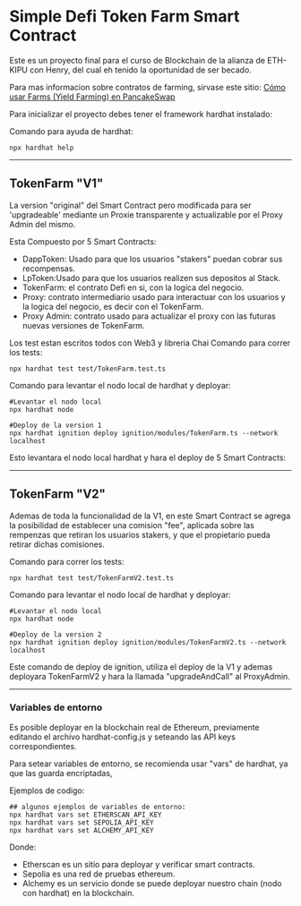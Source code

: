 # Simple Defi Token Farm Smart Contract

Este es un proyecto final para el curso de Blockchain de la alianza de ETH-KIPU con Henry, del cual eh tenido la oportunidad de ser becado.

Para mas informacion sobre contratos de farming, sirvase este sitio:
[Cómo usar Farms (Yield Farming) en PancakeSwap](https://docs.pancakeswap.finance/products/yield-farming/how-to-use-farms)

Para inicializar el proyecto debes tener el framework hardhat instalado:

Comando para ayuda de hardhat:
```shell
npx hardhat help
```
---
## TokenFarm "V1"
La version "original" del Smart Contract pero modificada para ser 'upgradeable' mediante un Proxie transparente y actualizable por el Proxy Admin del mismo. 

Esta Compuesto por 5 Smart Contracts: 
- DappToken:    Usado para que los usuarios "stakers" puedan cobrar sus recompensas.
- LpToken:Usado para que los usuarios realizen sus depositos al Stack.
- TokenFarm: el contrato Defi en si, con la logica del negocio.
- Proxy: contrato intermediario usado para interactuar con los usuarios y la logica del negocio, es decir con el TokenFarm.
- Proxy Admin:  contrato usado para actualizar el proxy con las futuras nuevas versiones de TokenFarm.

Los test estan escritos todos con Web3 y libreria Chai
Comando para correr los tests:
```shell
npx hardhat test test/TokenFarm.test.ts
```

Comando para levantar el nodo local de hardhat y deployar:
```shell
#Levantar el nodo local
npx hardhat node

#Deploy de la version 1
npx hardhat ignition deploy ignition/modules/TokenFarm.ts --network localhost
```
Esto levantara el nodo local hardhat y hara el deploy de 5 Smart Contracts:

---
## TokenFarm "V2"

Ademas de toda la funcionalidad de la V1, en este Smart Contract se agrega la posibilidad de establecer una comision "fee", aplicada sobre las rempenzas que retiran los usuarios stakers, y que el propietario pueda retirar dichas comisiones.

Comando para correr los tests:
```shell
npx hardhat test test/TokenFarmV2.test.ts
```

Comando para levantar el nodo local de hardhat y deployar:
```shell
#Levantar el nodo local
npx hardhat node

#Deploy de la version 2
npx hardhat ignition deploy ignition/modules/TokenFarmV2.ts --network localhost
```
Este comando de deploy de ignition, utiliza el deploy de la V1 y ademas deployara TokenFarmV2 y hara la llamada "upgradeAndCall" al ProxyAdmin.

---

### Variables de entorno

Es posible deployar en la blockchain real de Ethereum, previamente editando el archivo hardhat-config.js y seteando las API keys correspondientes.


Para setear variables de entorno, se recomienda usar "vars" de hardhat, ya que las guarda encriptadas, 

Ejemplos de codigo:

```shell
## algunos ejemplos de variables de entorno:
npx hardhat vars set ETHERSCAN_API_KEY
npx hardhat vars set SEPOLIA_API_KEY
npx hardhat vars set ALCHEMY_API_KEY

```
Donde:
- Etherscan es un sitio para deployar y verificar smart contracts.
- Sepolia es una red de pruebas ethereum.
- Alchemy es un servicio donde se puede deployar nuestro chain (nodo con hardhat) en la blockchain.